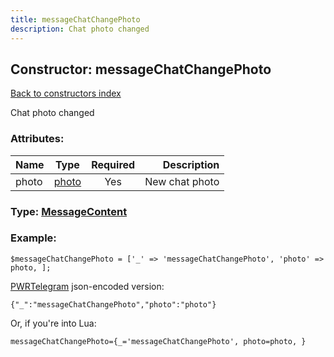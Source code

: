 ```yaml
---
title: messageChatChangePhoto
description: Chat photo changed
---
```

## Constructor: messageChatChangePhoto  
[Back to constructors index](index.md)



Chat photo changed

### Attributes:

| Name     |    Type       | Required | Description |
|----------|:-------------:|:--------:|------------:|
|photo|[photo](../types/photo.md) | Yes|New chat photo|



### Type: [MessageContent](../types/MessageContent.md)


### Example:

```
$messageChatChangePhoto = ['_' => 'messageChatChangePhoto', 'photo' => photo, ];
```  

[PWRTelegram](https://pwrtelegram.xyz) json-encoded version:

```
{"_":"messageChatChangePhoto","photo":"photo"}
```


Or, if you're into Lua:  


```
messageChatChangePhoto={_='messageChatChangePhoto', photo=photo, }

```


